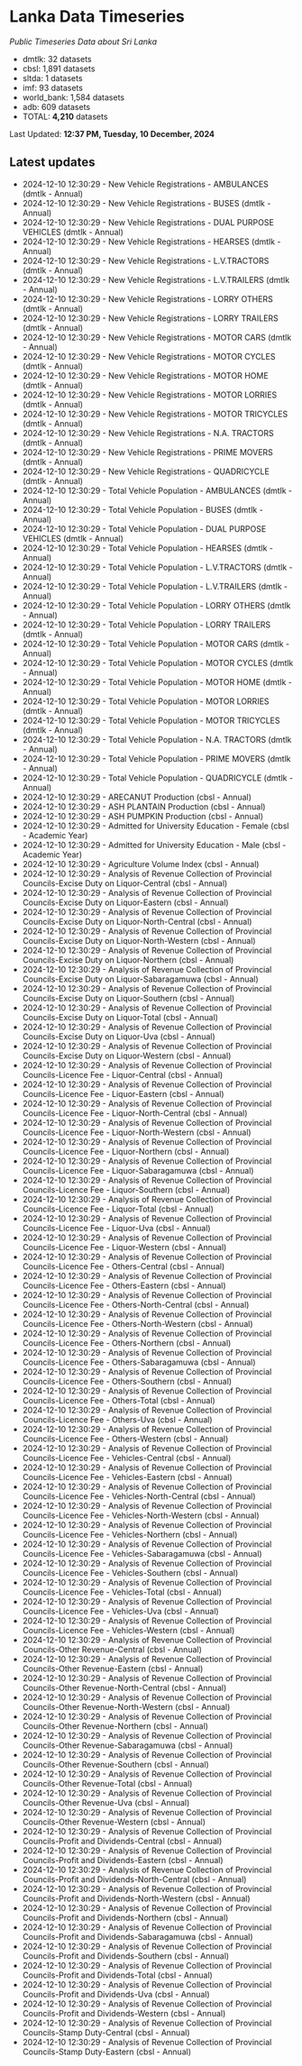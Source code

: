 # Lanka Data Timeseries
*Public Timeseries Data about Sri Lanka*

* dmtlk: 32 datasets
* cbsl: 1,891 datasets
* sltda: 1 datasets
* imf: 93 datasets
* world_bank: 1,584 datasets
* adb: 609 datasets
* TOTAL: **4,210** datasets

Last Updated: **12:37 PM, Tuesday, 10 December, 2024**

## Latest updates

* 2024-12-10 12:30:29 - New Vehicle Registrations - AMBULANCES (dmtlk - Annual)
* 2024-12-10 12:30:29 - New Vehicle Registrations - BUSES (dmtlk - Annual)
* 2024-12-10 12:30:29 - New Vehicle Registrations - DUAL PURPOSE VEHICLES (dmtlk - Annual)
* 2024-12-10 12:30:29 - New Vehicle Registrations - HEARSES (dmtlk - Annual)
* 2024-12-10 12:30:29 - New Vehicle Registrations - L.V.TRACTORS (dmtlk - Annual)
* 2024-12-10 12:30:29 - New Vehicle Registrations - L.V.TRAILERS (dmtlk - Annual)
* 2024-12-10 12:30:29 - New Vehicle Registrations - LORRY OTHERS (dmtlk - Annual)
* 2024-12-10 12:30:29 - New Vehicle Registrations - LORRY TRAILERS (dmtlk - Annual)
* 2024-12-10 12:30:29 - New Vehicle Registrations - MOTOR CARS (dmtlk - Annual)
* 2024-12-10 12:30:29 - New Vehicle Registrations - MOTOR CYCLES (dmtlk - Annual)
* 2024-12-10 12:30:29 - New Vehicle Registrations - MOTOR HOME (dmtlk - Annual)
* 2024-12-10 12:30:29 - New Vehicle Registrations - MOTOR LORRIES (dmtlk - Annual)
* 2024-12-10 12:30:29 - New Vehicle Registrations - MOTOR TRICYCLES (dmtlk - Annual)
* 2024-12-10 12:30:29 - New Vehicle Registrations - N.A. TRACTORS (dmtlk - Annual)
* 2024-12-10 12:30:29 - New Vehicle Registrations - PRIME MOVERS (dmtlk - Annual)
* 2024-12-10 12:30:29 - New Vehicle Registrations - QUADRICYCLE (dmtlk - Annual)
* 2024-12-10 12:30:29 - Total Vehicle Population - AMBULANCES (dmtlk - Annual)
* 2024-12-10 12:30:29 - Total Vehicle Population - BUSES (dmtlk - Annual)
* 2024-12-10 12:30:29 - Total Vehicle Population - DUAL PURPOSE VEHICLES (dmtlk - Annual)
* 2024-12-10 12:30:29 - Total Vehicle Population - HEARSES (dmtlk - Annual)
* 2024-12-10 12:30:29 - Total Vehicle Population - L.V.TRACTORS (dmtlk - Annual)
* 2024-12-10 12:30:29 - Total Vehicle Population - L.V.TRAILERS (dmtlk - Annual)
* 2024-12-10 12:30:29 - Total Vehicle Population - LORRY OTHERS (dmtlk - Annual)
* 2024-12-10 12:30:29 - Total Vehicle Population - LORRY TRAILERS (dmtlk - Annual)
* 2024-12-10 12:30:29 - Total Vehicle Population - MOTOR CARS (dmtlk - Annual)
* 2024-12-10 12:30:29 - Total Vehicle Population - MOTOR CYCLES (dmtlk - Annual)
* 2024-12-10 12:30:29 - Total Vehicle Population - MOTOR HOME (dmtlk - Annual)
* 2024-12-10 12:30:29 - Total Vehicle Population - MOTOR LORRIES (dmtlk - Annual)
* 2024-12-10 12:30:29 - Total Vehicle Population - MOTOR TRICYCLES (dmtlk - Annual)
* 2024-12-10 12:30:29 - Total Vehicle Population - N.A. TRACTORS (dmtlk - Annual)
* 2024-12-10 12:30:29 - Total Vehicle Population - PRIME MOVERS (dmtlk - Annual)
* 2024-12-10 12:30:29 - Total Vehicle Population - QUADRICYCLE (dmtlk - Annual)
* 2024-12-10 12:30:29 - ARECANUT Production (cbsl - Annual)
* 2024-12-10 12:30:29 - ASH PLANTAIN Production (cbsl - Annual)
* 2024-12-10 12:30:29 - ASH PUMPKIN Production (cbsl - Annual)
* 2024-12-10 12:30:29 - Admitted for University Education - Female (cbsl - Academic Year)
* 2024-12-10 12:30:29 - Admitted for University Education - Male (cbsl - Academic Year)
* 2024-12-10 12:30:29 - Agriculture Volume Index (cbsl - Annual)
* 2024-12-10 12:30:29 - Analysis of Revenue Collection of Provincial Councils-Excise Duty on Liquor-Central (cbsl - Annual)
* 2024-12-10 12:30:29 - Analysis of Revenue Collection of Provincial Councils-Excise Duty on Liquor-Eastern (cbsl - Annual)
* 2024-12-10 12:30:29 - Analysis of Revenue Collection of Provincial Councils-Excise Duty on Liquor-North-Central (cbsl - Annual)
* 2024-12-10 12:30:29 - Analysis of Revenue Collection of Provincial Councils-Excise Duty on Liquor-North-Western (cbsl - Annual)
* 2024-12-10 12:30:29 - Analysis of Revenue Collection of Provincial Councils-Excise Duty on Liquor-Northern (cbsl - Annual)
* 2024-12-10 12:30:29 - Analysis of Revenue Collection of Provincial Councils-Excise Duty on Liquor-Sabaragamuwa (cbsl - Annual)
* 2024-12-10 12:30:29 - Analysis of Revenue Collection of Provincial Councils-Excise Duty on Liquor-Southern (cbsl - Annual)
* 2024-12-10 12:30:29 - Analysis of Revenue Collection of Provincial Councils-Excise Duty on Liquor-Total (cbsl - Annual)
* 2024-12-10 12:30:29 - Analysis of Revenue Collection of Provincial Councils-Excise Duty on Liquor-Uva (cbsl - Annual)
* 2024-12-10 12:30:29 - Analysis of Revenue Collection of Provincial Councils-Excise Duty on Liquor-Western (cbsl - Annual)
* 2024-12-10 12:30:29 - Analysis of Revenue Collection of Provincial Councils-Licence Fee - Liquor-Central (cbsl - Annual)
* 2024-12-10 12:30:29 - Analysis of Revenue Collection of Provincial Councils-Licence Fee - Liquor-Eastern (cbsl - Annual)
* 2024-12-10 12:30:29 - Analysis of Revenue Collection of Provincial Councils-Licence Fee - Liquor-North-Central (cbsl - Annual)
* 2024-12-10 12:30:29 - Analysis of Revenue Collection of Provincial Councils-Licence Fee - Liquor-North-Western (cbsl - Annual)
* 2024-12-10 12:30:29 - Analysis of Revenue Collection of Provincial Councils-Licence Fee - Liquor-Northern (cbsl - Annual)
* 2024-12-10 12:30:29 - Analysis of Revenue Collection of Provincial Councils-Licence Fee - Liquor-Sabaragamuwa (cbsl - Annual)
* 2024-12-10 12:30:29 - Analysis of Revenue Collection of Provincial Councils-Licence Fee - Liquor-Southern (cbsl - Annual)
* 2024-12-10 12:30:29 - Analysis of Revenue Collection of Provincial Councils-Licence Fee - Liquor-Total (cbsl - Annual)
* 2024-12-10 12:30:29 - Analysis of Revenue Collection of Provincial Councils-Licence Fee - Liquor-Uva (cbsl - Annual)
* 2024-12-10 12:30:29 - Analysis of Revenue Collection of Provincial Councils-Licence Fee - Liquor-Western (cbsl - Annual)
* 2024-12-10 12:30:29 - Analysis of Revenue Collection of Provincial Councils-Licence Fee - Others-Central (cbsl - Annual)
* 2024-12-10 12:30:29 - Analysis of Revenue Collection of Provincial Councils-Licence Fee - Others-Eastern (cbsl - Annual)
* 2024-12-10 12:30:29 - Analysis of Revenue Collection of Provincial Councils-Licence Fee - Others-North-Central (cbsl - Annual)
* 2024-12-10 12:30:29 - Analysis of Revenue Collection of Provincial Councils-Licence Fee - Others-North-Western (cbsl - Annual)
* 2024-12-10 12:30:29 - Analysis of Revenue Collection of Provincial Councils-Licence Fee - Others-Northern (cbsl - Annual)
* 2024-12-10 12:30:29 - Analysis of Revenue Collection of Provincial Councils-Licence Fee - Others-Sabaragamuwa (cbsl - Annual)
* 2024-12-10 12:30:29 - Analysis of Revenue Collection of Provincial Councils-Licence Fee - Others-Southern (cbsl - Annual)
* 2024-12-10 12:30:29 - Analysis of Revenue Collection of Provincial Councils-Licence Fee - Others-Total (cbsl - Annual)
* 2024-12-10 12:30:29 - Analysis of Revenue Collection of Provincial Councils-Licence Fee - Others-Uva (cbsl - Annual)
* 2024-12-10 12:30:29 - Analysis of Revenue Collection of Provincial Councils-Licence Fee - Others-Western (cbsl - Annual)
* 2024-12-10 12:30:29 - Analysis of Revenue Collection of Provincial Councils-Licence Fee - Vehicles-Central (cbsl - Annual)
* 2024-12-10 12:30:29 - Analysis of Revenue Collection of Provincial Councils-Licence Fee - Vehicles-Eastern (cbsl - Annual)
* 2024-12-10 12:30:29 - Analysis of Revenue Collection of Provincial Councils-Licence Fee - Vehicles-North-Central (cbsl - Annual)
* 2024-12-10 12:30:29 - Analysis of Revenue Collection of Provincial Councils-Licence Fee - Vehicles-North-Western (cbsl - Annual)
* 2024-12-10 12:30:29 - Analysis of Revenue Collection of Provincial Councils-Licence Fee - Vehicles-Northern (cbsl - Annual)
* 2024-12-10 12:30:29 - Analysis of Revenue Collection of Provincial Councils-Licence Fee - Vehicles-Sabaragamuwa (cbsl - Annual)
* 2024-12-10 12:30:29 - Analysis of Revenue Collection of Provincial Councils-Licence Fee - Vehicles-Southern (cbsl - Annual)
* 2024-12-10 12:30:29 - Analysis of Revenue Collection of Provincial Councils-Licence Fee - Vehicles-Total (cbsl - Annual)
* 2024-12-10 12:30:29 - Analysis of Revenue Collection of Provincial Councils-Licence Fee - Vehicles-Uva (cbsl - Annual)
* 2024-12-10 12:30:29 - Analysis of Revenue Collection of Provincial Councils-Licence Fee - Vehicles-Western (cbsl - Annual)
* 2024-12-10 12:30:29 - Analysis of Revenue Collection of Provincial Councils-Other Revenue-Central (cbsl - Annual)
* 2024-12-10 12:30:29 - Analysis of Revenue Collection of Provincial Councils-Other Revenue-Eastern (cbsl - Annual)
* 2024-12-10 12:30:29 - Analysis of Revenue Collection of Provincial Councils-Other Revenue-North-Central (cbsl - Annual)
* 2024-12-10 12:30:29 - Analysis of Revenue Collection of Provincial Councils-Other Revenue-North-Western (cbsl - Annual)
* 2024-12-10 12:30:29 - Analysis of Revenue Collection of Provincial Councils-Other Revenue-Northern (cbsl - Annual)
* 2024-12-10 12:30:29 - Analysis of Revenue Collection of Provincial Councils-Other Revenue-Sabaragamuwa (cbsl - Annual)
* 2024-12-10 12:30:29 - Analysis of Revenue Collection of Provincial Councils-Other Revenue-Southern (cbsl - Annual)
* 2024-12-10 12:30:29 - Analysis of Revenue Collection of Provincial Councils-Other Revenue-Total (cbsl - Annual)
* 2024-12-10 12:30:29 - Analysis of Revenue Collection of Provincial Councils-Other Revenue-Uva (cbsl - Annual)
* 2024-12-10 12:30:29 - Analysis of Revenue Collection of Provincial Councils-Other Revenue-Western (cbsl - Annual)
* 2024-12-10 12:30:29 - Analysis of Revenue Collection of Provincial Councils-Profit and Dividends-Central (cbsl - Annual)
* 2024-12-10 12:30:29 - Analysis of Revenue Collection of Provincial Councils-Profit and Dividends-Eastern (cbsl - Annual)
* 2024-12-10 12:30:29 - Analysis of Revenue Collection of Provincial Councils-Profit and Dividends-North-Central (cbsl - Annual)
* 2024-12-10 12:30:29 - Analysis of Revenue Collection of Provincial Councils-Profit and Dividends-North-Western (cbsl - Annual)
* 2024-12-10 12:30:29 - Analysis of Revenue Collection of Provincial Councils-Profit and Dividends-Northern (cbsl - Annual)
* 2024-12-10 12:30:29 - Analysis of Revenue Collection of Provincial Councils-Profit and Dividends-Sabaragamuwa (cbsl - Annual)
* 2024-12-10 12:30:29 - Analysis of Revenue Collection of Provincial Councils-Profit and Dividends-Southern (cbsl - Annual)
* 2024-12-10 12:30:29 - Analysis of Revenue Collection of Provincial Councils-Profit and Dividends-Total (cbsl - Annual)
* 2024-12-10 12:30:29 - Analysis of Revenue Collection of Provincial Councils-Profit and Dividends-Uva (cbsl - Annual)
* 2024-12-10 12:30:29 - Analysis of Revenue Collection of Provincial Councils-Profit and Dividends-Western (cbsl - Annual)
* 2024-12-10 12:30:29 - Analysis of Revenue Collection of Provincial Councils-Stamp Duty-Central (cbsl - Annual)
* 2024-12-10 12:30:29 - Analysis of Revenue Collection of Provincial Councils-Stamp Duty-Eastern (cbsl - Annual)
